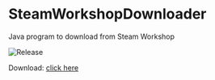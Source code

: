 # SteamWorkshopDownloader
Java program to download from Steam Workshop

![Release](https://img.shields.io/github/v/release/rillis/SteamWorkshopDownloader)

Download: [click here](https://github.com/rillis/SteamWorkshopDownloader/releases/latest)
